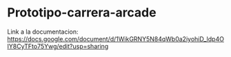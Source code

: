 # Prototipo-carrera-arcade

Link a la documentacion:
https://docs.google.com/document/d/1WikGRNY5N84qWb0a2iyohiD_ldp4OIY8CyTFto75Ywg/edit?usp=sharing
